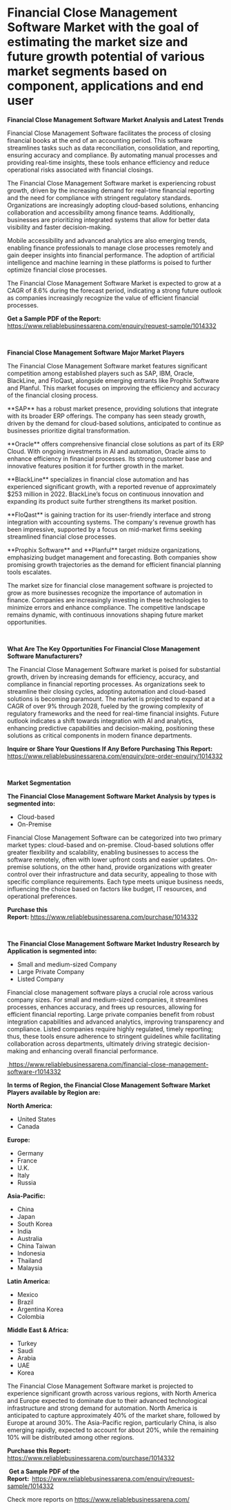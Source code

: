 <p><h1>Financial Close Management Software Market with the goal of estimating the market size and future growth potential of various market segments based on component, applications and end user</h1></p><p><strong>Financial Close Management Software Market Analysis and Latest Trends</strong></p>
<p><p>Financial Close Management Software facilitates the process of closing financial books at the end of an accounting period. This software streamlines tasks such as data reconciliation, consolidation, and reporting, ensuring accuracy and compliance. By automating manual processes and providing real-time insights, these tools enhance efficiency and reduce operational risks associated with financial closings.</p><p>The Financial Close Management Software market is experiencing robust growth, driven by the increasing demand for real-time financial reporting and the need for compliance with stringent regulatory standards. Organizations are increasingly adopting cloud-based solutions, enhancing collaboration and accessibility among finance teams. Additionally, businesses are prioritizing integrated systems that allow for better data visibility and faster decision-making.</p><p>Mobile accessibility and advanced analytics are also emerging trends, enabling finance professionals to manage close processes remotely and gain deeper insights into financial performance. The adoption of artificial intelligence and machine learning in these platforms is poised to further optimize financial close processes.</p><p>The Financial Close Management Software Market is expected to grow at a CAGR of 8.6% during the forecast period, indicating a strong future outlook as companies increasingly recognize the value of efficient financial processes.</p></p>
<p><strong>Get a Sample PDF of the Report:&nbsp;</strong> <a href="https://www.reliablebusinessarena.com/enquiry/request-sample/1014332?utm_campaign=2467&utm_medium=2&utm_source=Github&utm_content=ia&utm_term=06032025&utm_id=financial-close-management-software">https://www.reliablebusinessarena.com/enquiry/request-sample/1014332</a></p>
<p>&nbsp;</p>
<p><strong>Financial Close Management Software Major Market Players</strong></p>
<p><p>The Financial Close Management Software market features significant competition among established players such as SAP, IBM, Oracle, BlackLine, and FloQast, alongside emerging entrants like Prophix Software and Planful. This market focuses on improving the efficiency and accuracy of the financial closing process.</p><p>**SAP** has a robust market presence, providing solutions that integrate with its broader ERP offerings. The company has seen steady growth, driven by the demand for cloud-based solutions, anticipated to continue as businesses prioritize digital transformation.</p><p>**Oracle** offers comprehensive financial close solutions as part of its ERP Cloud. With ongoing investments in AI and automation, Oracle aims to enhance efficiency in financial processes. Its strong customer base and innovative features position it for further growth in the market.</p><p>**BlackLine** specializes in financial close automation and has experienced significant growth, with a reported revenue of approximately $253 million in 2022. BlackLine’s focus on continuous innovation and expanding its product suite further strengthens its market position.</p><p>**FloQast** is gaining traction for its user-friendly interface and strong integration with accounting systems. The company's revenue growth has been impressive, supported by a focus on mid-market firms seeking streamlined financial close processes.</p><p>**Prophix Software** and **Planful** target midsize organizations, emphasizing budget management and forecasting. Both companies show promising growth trajectories as the demand for efficient financial planning tools escalates.</p><p>The market size for financial close management software is projected to grow as more businesses recognize the importance of automation in finance. Companies are increasingly investing in these technologies to minimize errors and enhance compliance. The competitive landscape remains dynamic, with continuous innovations shaping future market opportunities.</p></p>
<p>&nbsp;</p>
<p><strong>What Are The Key Opportunities For Financial Close Management Software Manufacturers?</strong></p>
<p><p>The Financial Close Management Software market is poised for substantial growth, driven by increasing demands for efficiency, accuracy, and compliance in financial reporting processes. As organizations seek to streamline their closing cycles, adopting automation and cloud-based solutions is becoming paramount. The market is projected to expand at a CAGR of over 9% through 2028, fueled by the growing complexity of regulatory frameworks and the need for real-time financial insights. Future outlook indicates a shift towards integration with AI and analytics, enhancing predictive capabilities and decision-making, positioning these solutions as critical components in modern finance departments.</p></p>
<p><strong>Inquire or Share Your Questions If Any Before Purchasing This Report:</strong> <a href="https://www.reliablebusinessarena.com/enquiry/pre-order-enquiry/1014332?utm_campaign=2467&utm_medium=2&utm_source=Github&utm_content=ia&utm_term=06032025&utm_id=financial-close-management-software">https://www.reliablebusinessarena.com/enquiry/pre-order-enquiry/1014332</a></p>
<p>&nbsp;</p>
<p><strong>Market Segmentation</strong></p>
<p><strong>The Financial Close Management Software Market Analysis by types is segmented into:</strong></p>
<p><ul><li>Cloud-based</li><li>On-Premise</li></ul></p>
<p><p>Financial Close Management Software can be categorized into two primary market types: cloud-based and on-premise. Cloud-based solutions offer greater flexibility and scalability, enabling businesses to access the software remotely, often with lower upfront costs and easier updates. On-premise solutions, on the other hand, provide organizations with greater control over their infrastructure and data security, appealing to those with specific compliance requirements. Each type meets unique business needs, influencing the choice based on factors like budget, IT resources, and operational preferences.</p></p>
<p><strong>Purchase this Report:&nbsp;</strong><a href="https://www.reliablebusinessarena.com/purchase/1014332?utm_campaign=2467&utm_medium=2&utm_source=Github&utm_content=ia&utm_term=06032025&utm_id=financial-close-management-software">https://www.reliablebusinessarena.com/purchase/1014332</a></p>
<p>&nbsp;</p>
<p><strong>The Financial Close Management Software Market Industry Research by Application is segmented into:</strong></p>
<p><ul><li>Small and medium-sized Company</li><li>Large Private Company</li><li>Listed Company</li></ul></p>
<p><p>Financial close management software plays a crucial role across various company sizes. For small and medium-sized companies, it streamlines processes, enhances accuracy, and frees up resources, allowing for efficient financial reporting. Large private companies benefit from robust integration capabilities and advanced analytics, improving transparency and compliance. Listed companies require highly regulated, timely reporting; thus, these tools ensure adherence to stringent guidelines while facilitating collaboration across departments, ultimately driving strategic decision-making and enhancing overall financial performance.</p></p>
<p><a href="https://www.reliablebusinessarena.com/financial-close-management-software-r1014332?utm_campaign=2467&utm_medium=2&utm_source=Github&utm_content=ia&utm_term=06032025&utm_id=financial-close-management-software">&nbsp;https://www.reliablebusinessarena.com/financial-close-management-software-r1014332</a></p>
<p><strong>In terms of Region, the Financial Close Management Software Market Players available by Region are:</strong></p>
<p>
    <p> <strong> North America: </strong>
        <ul>
            <li>United States</li>
            <li>Canada</li>
        </ul>
        </p> 
    <p> <strong> Europe: </strong>
        <ul>
            <li>Germany</li>
            <li>France</li>
            <li>U.K.</li>
            <li>Italy</li>
            <li>Russia</li>
        </ul>
        </p> 
    <p> <strong> Asia-Pacific: </strong>
        <ul>
            <li>China</li>
            <li>Japan</li>
            <li>South Korea</li>
            <li>India</li>
            <li>Australia</li>
            <li>China Taiwan</li>
            <li>Indonesia</li>
            <li>Thailand</li>
            <li>Malaysia</li>
        </ul>
        </p> 
    <p> <strong> Latin America: </strong>
        <ul>
            <li>Mexico</li>
            <li>Brazil</li>
            <li>Argentina Korea</li>
            <li>Colombia</li>
        </ul>
        </p> 
    <p> <strong> Middle East & Africa: </strong>
        <ul>
            <li>Turkey</li>
            <li>Saudi</li>
            <li>Arabia</li>
            <li>UAE</li>
            <li>Korea</li>
        </ul>
    </p>
    </p>
<p><p>The Financial Close Management Software market is projected to experience significant growth across various regions, with North America and Europe expected to dominate due to their advanced technological infrastructure and strong demand for automation. North America is anticipated to capture approximately 40% of the market share, followed by Europe at around 30%. The Asia-Pacific region, particularly China, is also emerging rapidly, expected to account for about 20%, while the remaining 10% will be distributed among other regions.</p></p>
<p><strong>Purchase this Report: </strong><a href="https://www.reliablebusinessarena.com/purchase/1014332?utm_campaign=2467&utm_medium=2&utm_source=Github&utm_content=ia&utm_term=06032025&utm_id=financial-close-management-software">https://www.reliablebusinessarena.com/purchase/1014332</a></p>
<p>&nbsp;<strong>Get a Sample PDF of the Report:&nbsp;&nbsp;</strong><a href="https://www.reliablebusinessarena.com/enquiry/request-sample/1014332?utm_campaign=2467&utm_medium=2&utm_source=Github&utm_content=ia&utm_term=06032025&utm_id=financial-close-management-software">https://www.reliablebusinessarena.com/enquiry/request-sample/1014332</a></p>
<p><strong></strong></p>
<p>Check more reports on <a href="https://www.reliablebusinessarena.com/?utm_campaign=2467&utm_medium=2&utm_source=Github&utm_content=ia&utm_term=06032025&utm_id=financial-close-management-software">https://www.reliablebusinessarena.com/</a></p>